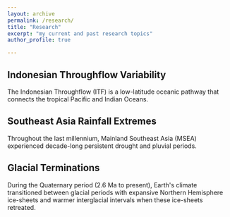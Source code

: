 ```yaml
---
layout: archive
permalink: /research/
title: "Research"
excerpt: "my current and past research topics"
author_profile: true

---
```


## Indonesian Throughflow Variability

The Indonesian Throughflow (ITF) is a low-latitude oceanic pathway that connects the tropical Pacific and Indian Oceans.

## Southeast Asia Rainfall Extremes

Throughout the last millennium, Mainland Southeast Asia (MSEA) experienced decade-long persistent drought and pluvial periods. 

## Glacial Terminations

During the Quaternary period (2.6 Ma to present), Earth's climate transitioned between glacial periods with expansive Northern Hemisphere ice-sheets and warmer interglacial intervals when these ice-sheets retreated. 

